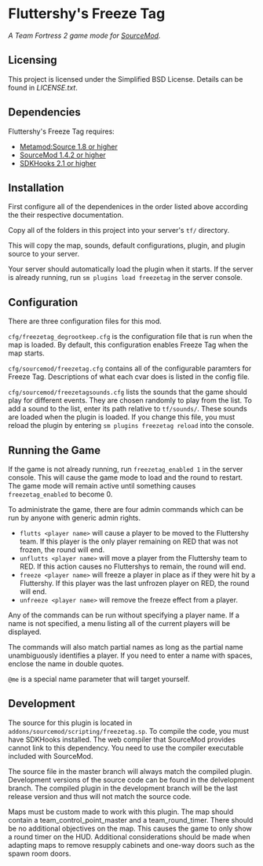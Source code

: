 # Fluttershy's Freeze Tag
_A Team Fortress 2 game mode for [SourceMod](http://www.sourcemod.net/)._

## Licensing
This project is licensed under the Simplified BSD License. Details can be found in _LICENSE.txt_.

## Dependencies
Fluttershy's Freeze Tag requires:

* [Metamod:Source 1.8 or higher](http://www.sourcemm.net/)
* [SourceMod 1.4.2 or higher](http://www.sourcemod.net/downloads.php)
* [SDKHooks 2.1 or higher](http://forums.alliedmods.net/showthread.php?t=106748)

## Installation
First configure all of the dependenices in the order listed above according the their respective documentation.

Copy all of the folders in this project into your server's `tf/` directory.

This will copy the map, sounds, default configurations, plugin, and plugin source to your server.

Your server should automatically load the plugin when it starts. If the server is already running, run `sm plugins load freezetag` in the server console.

## Configuration
There are three configuration files for this mod.

`cfg/freezetag_degrootkeep.cfg` is the configuration file that is run when the map is loaded. By default, this configuration enables Freeze Tag when the map starts.

`cfg/sourcemod/freezetag.cfg` contains all of the configurable paramters for Freeze Tag. Descriptions of what each cvar does is listed in the config file.

`cfg/sourcemod/freezetagsounds.cfg` lists the sounds that the game should play for different events. They are chosen randomly to play from the list. To add a sound to the list, enter its path relative to `tf/sounds/`. These sounds are loaded when the plugin is loaded. If you change this file, you must reload the plugin by entering `sm plugins freezetag reload` into the console.

## Running the Game
If the game is not already running, run `freezetag_enabled 1` in the server console. This will cause the game mode to load and the round to restart. The game mode will remain active until something causes `freezetag_enabled` to become 0.

To administrate the game, there are four admin commands which can be run by anyone with generic admin rights.

* `flutts <player name>` will cause a player to be moved to the Fluttershy team. If this player is the only player remaining on RED that was not frozen, the round will end.
* `unflutts <player name>` will move a player from the Fluttershy team to RED. If this action causes no Fluttershys to remain, the round will end.
* `freeze <player name>` will freeze a player in place as if they were hit by a Fluttershy. If this player was the last unfrozen player on RED, the round will end.
* `unfreeze <player name>` will remove the freeze effect from a player.
 
Any of the commands can be run without specifying a player name. If a name is not specified, a menu listing all of the current players will be displayed.

The commands will also match partial names as long as the partial name unambiguously identifies a player. If you need to enter a name with spaces, enclose the name in double quotes.

`@me` is a special name parameter that will target yourself.

## Development

The source for this plugin is located in `addons/sourcemod/scripting/freezetag.sp`. To compile the code, you must have SDKHooks installed. The web compiler that SourceMod provides cannot link to this dependency. You need to use the compiler executable included with SourceMod.

The source file in the master branch will always match the compiled plugin. Development versions of the source code can be found in the delvelopment branch. The compiled plugin in the development branch will be the last release version and thus will not match the source code.

Maps must be custom made to work with this plugin. The map should contain a team_control_point_master and a team_round_timer. There should be no additional objectives on the map. This causes the game to only show a round timer on the HUD. Additional considerations should be made when adapting maps to remove resupply cabinets and one-way doors such as the spawn room doors.